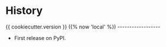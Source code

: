 History
=======

{{ cookiecutter.version }} ({% now \'local\' %})
\-\-\-\-\-\-\-\-\-\-\-\-\-\-\-\-\--

-   First release on PyPI.
